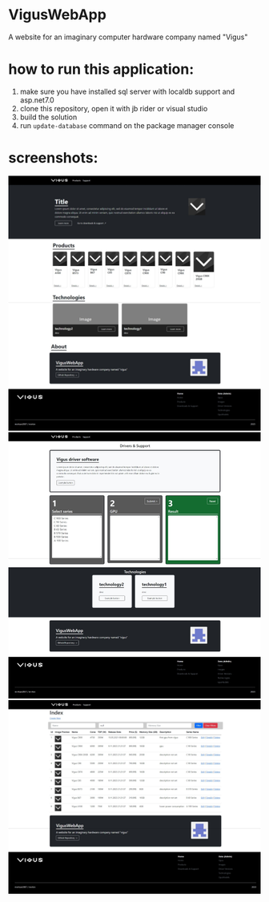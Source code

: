 # VigusWebApp
A website for an imaginary computer hardware company named "Vigus"

# how to run this application:
1) make sure you have installed sql server with localdb support and asp.net7.0
2) clone this repository, open it with jb rider or visual studio
3) build the solution
4) run `update-database` command on the package manager console

# screenshots:
![alt text](https://raw.githubusercontent.com/mertsan2007/VigusWebApp/master/screenshots/1.jpeg)
![alt text](https://raw.githubusercontent.com/mertsan2007/VigusWebApp/master/screenshots/2.jpeg)
![alt text](https://raw.githubusercontent.com/mertsan2007/VigusWebApp/master/screenshots/3.jpeg)